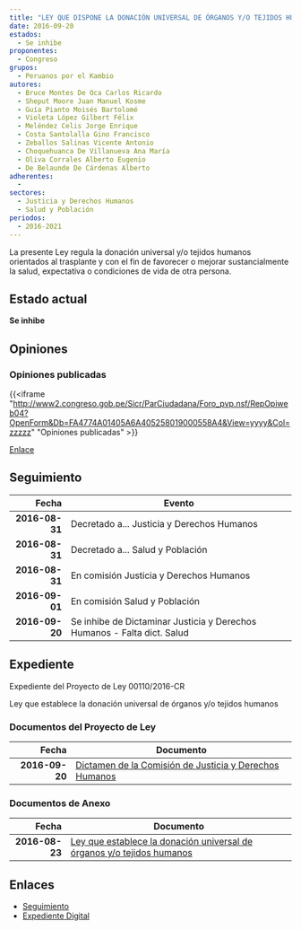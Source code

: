 ```yaml
---
title: "LEY QUE DISPONE LA DONACIÓN UNIVERSAL DE ÓRGANOS Y/O TEJIDOS HUMANOS"
date: 2016-09-20
estados: 
  - Se inhibe
proponentes: 
  - Congreso
grupos: 
  - Peruanos por el Kambio
autores: 
  - Bruce Montes De Oca Carlos Ricardo
  - Sheput Moore Juan Manuel Kosme
  - Guía Pianto Moisés Bartolomé
  - Violeta López Gilbert Félix
  - Meléndez Celis Jorge Enrique
  - Costa Santolalla Gino Francisco
  - Zeballos Salinas Vicente Antonio
  - Choquehuanca De Villanueva Ana María
  - Oliva Corrales Alberto Eugenio
  - De Belaunde De Cárdenas Alberto
adherentes: 
  - 
sectores: 
  - Justicia y Derechos Humanos
  - Salud y Población
periodos: 
  - 2016-2021
---
```


La presente Ley regula la donación universal y/o tejidos humanos orientados al trasplante y con el fin de favorecer o mejorar sustancialmente la salud, expectativa o condiciones de vida de otra persona.


## Estado actual

**Se inhibe**

## Opiniones

### Opiniones publicadas

{{<iframe "http://www2.congreso.gob.pe/Sicr/ParCiudadana/Foro_pvp.nsf/RepOpiweb04?OpenForm&Db=FA4774A01405A6A405258019000558A4&View=yyyy&Col=zzzzz" "Opiniones publicadas" >}}

[Enlace](http://www2.congreso.gob.pe/Sicr/ParCiudadana/Foro_pvp.nsf/RepOpiweb04?OpenForm&Db=FA4774A01405A6A405258019000558A4&View=yyyy&Col=zzzzz)

## Seguimiento

| Fecha | Evento |
|------:|--------|
| **2016-08-31** | Decretado a... Justicia y Derechos Humanos|
| **2016-08-31** | Decretado a... Salud y Población|
| **2016-08-31** | En comisión Justicia y Derechos Humanos|
| **2016-09-01** | En comisión Salud y Población|
| **2016-09-20** | Se inhibe de Dictaminar Justicia y Derechos Humanos - Falta dict. Salud|


## Expediente

Expediente del Proyecto de Ley 00110/2016-CR

Ley que establece la donación universal de órganos y/o tejidos humanos


### Documentos del Proyecto de Ley

| Fecha | Documento |
|------:|--------|
| **2016-09-20** | [Dictamen de la Comisión de Justicia y Derechos Humanos](http://www.leyes.congreso.gob.pe/Documentos/2016_2021/Dictamenes/Proyectos_de_Ley/00110DC15MAY20160920.pdf) |

### Documentos de Anexo

| Fecha | Documento |
|------:|--------|
| **2016-08-23** | [Ley que establece la donación universal de órganos y/o tejidos humanos](http://www.leyes.congreso.gob.pe/Documentos/2016_2021/Proyectos_de_Ley_y_de_Resoluciones_Legislativas/PL0009120160822.pdf) |

## Enlaces 

- [Seguimiento](http://www2.congreso.gob.pe/Sicr/TraDocEstProc/CLProLey2016.nsf/f7fff46988ca05b1052578e100829cc7/2b3d58c9dca47c3c0525801900037ac7?OpenDocument)
- [Expediente Digital](http://www2.congreso.gob.pehttp://www2.congreso.gob.pe/Sicr/TraDocEstProc/CLProLey2016.nsf/f7fff46988ca05b1052578e100829cc7/2b3d58c9dca47c3c0525801900037ac7?OpenDocument&Click=05257FB7005EB655.eb71d0cf91d8294e05256cdf006b5706/$Body/0.1C6C)
